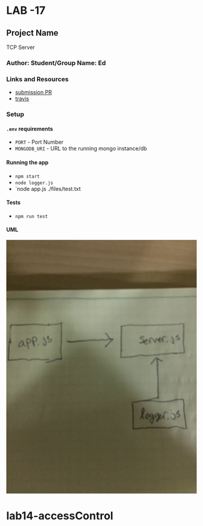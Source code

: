 # LAB -17

## Project Name
TCP Server

### Author: Student/Group Name: Ed

### Links and Resources
* [submission PR](https://github.com/EdDearment-401-advanced-javascript/lab-17/pull/1)
* [travis](https://travis-ci.com/EdDearment-401-advanced-javascript/lab-17/jobs/209169614/config)

### Setup
#### `.env` requirements
* `PORT` - Port Number
* `MONGODB_URI` - URL to the running mongo instance/db

#### Running the app
* `npm start`
* `node logger.js`
* `node app.js ./files/test.txt
  
#### Tests
* `npm run test`

#### UML
![](https://raw.githubusercontent.com/EdDearment-401-advanced-javascript/lab-17/dev/assets/Lab17Uml.JPG)
# lab14-accessControl
